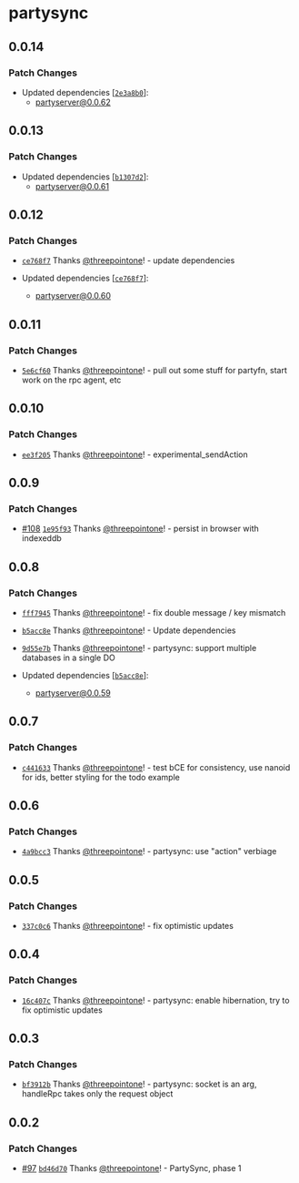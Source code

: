 # partysync

## 0.0.14

### Patch Changes

- Updated dependencies [[`2e3a8b0`](https://github.com/threepointone/partyserver/commit/2e3a8b0fe7e701a505ddee54e4bd1e1215bf7c3e)]:
  - partyserver@0.0.62

## 0.0.13

### Patch Changes

- Updated dependencies [[`b1307d2`](https://github.com/threepointone/partyserver/commit/b1307d286272140bb905ae6315c9a69ecbd136c1)]:
  - partyserver@0.0.61

## 0.0.12

### Patch Changes

- [`ce768f7`](https://github.com/threepointone/partyserver/commit/ce768f757c881461d0e2c7f64dacc2685340c4fb) Thanks [@threepointone](https://github.com/threepointone)! - update dependencies

- Updated dependencies [[`ce768f7`](https://github.com/threepointone/partyserver/commit/ce768f757c881461d0e2c7f64dacc2685340c4fb)]:
  - partyserver@0.0.60

## 0.0.11

### Patch Changes

- [`5e6cf60`](https://github.com/threepointone/partyserver/commit/5e6cf60e5321dfdda1fba8acbb7b3c4047736a12) Thanks [@threepointone](https://github.com/threepointone)! - pull out some stuff for partyfn, start work on the rpc agent, etc

## 0.0.10

### Patch Changes

- [`ee3f205`](https://github.com/threepointone/partyserver/commit/ee3f205e8d50183bdac9640ee7c096543a4db064) Thanks [@threepointone](https://github.com/threepointone)! - experimental_sendAction

## 0.0.9

### Patch Changes

- [#108](https://github.com/threepointone/partyserver/pull/108) [`1e95f93`](https://github.com/threepointone/partyserver/commit/1e95f93c92813d7e74c1eef14c69b6c782c92669) Thanks [@threepointone](https://github.com/threepointone)! - persist in browser with indexeddb

## 0.0.8

### Patch Changes

- [`fff7945`](https://github.com/threepointone/partyserver/commit/fff79459fbacb2b1151619f6dcc1c8b86f6a9786) Thanks [@threepointone](https://github.com/threepointone)! - fix double message / key mismatch

- [`b5acc8e`](https://github.com/threepointone/partyserver/commit/b5acc8ebd55830239d5188bb114b718019e850b1) Thanks [@threepointone](https://github.com/threepointone)! - Update dependencies

- [`9d55e7b`](https://github.com/threepointone/partyserver/commit/9d55e7b140360890f85d021a2b76e52d08b6fd4a) Thanks [@threepointone](https://github.com/threepointone)! - partysync: support multiple databases in a single DO

- Updated dependencies [[`b5acc8e`](https://github.com/threepointone/partyserver/commit/b5acc8ebd55830239d5188bb114b718019e850b1)]:
  - partyserver@0.0.59

## 0.0.7

### Patch Changes

- [`c441633`](https://github.com/threepointone/partyserver/commit/c44163396a8b22409b3370729f0d8e4c0f5f8b03) Thanks [@threepointone](https://github.com/threepointone)! - test bCE for consistency, use nanoid for ids, better styling for the todo example

## 0.0.6

### Patch Changes

- [`4a9bcc3`](https://github.com/threepointone/partyserver/commit/4a9bcc36cf3a1bc6584bbd34f0e6d73a06182e63) Thanks [@threepointone](https://github.com/threepointone)! - partysync: use "action" verbiage

## 0.0.5

### Patch Changes

- [`337c0c6`](https://github.com/threepointone/partyserver/commit/337c0c682a314064b13d19268fd129c08f30f71d) Thanks [@threepointone](https://github.com/threepointone)! - fix optimistic updates

## 0.0.4

### Patch Changes

- [`16c407c`](https://github.com/threepointone/partyserver/commit/16c407c5ba63947169786f886c807886d3c686bc) Thanks [@threepointone](https://github.com/threepointone)! - partysync: enable hibernation, try to fix optimistic updates

## 0.0.3

### Patch Changes

- [`bf3912b`](https://github.com/threepointone/partyserver/commit/bf3912b651f2de3efc83fc68899deca03d272b5f) Thanks [@threepointone](https://github.com/threepointone)! - partysync: socket is an arg, handleRpc takes only the request object

## 0.0.2

### Patch Changes

- [#97](https://github.com/threepointone/partyserver/pull/97) [`bd46d70`](https://github.com/threepointone/partyserver/commit/bd46d7083907c2a91645b027c87bf9e226a28fea) Thanks [@threepointone](https://github.com/threepointone)! - PartySync, phase 1
